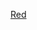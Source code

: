 [Red](https://github.com/pedrominicz/tdd/tree/b3b38913b04c7dcb2e1ec20c2aa0d2530aac4b3d/entrega_introducao)
